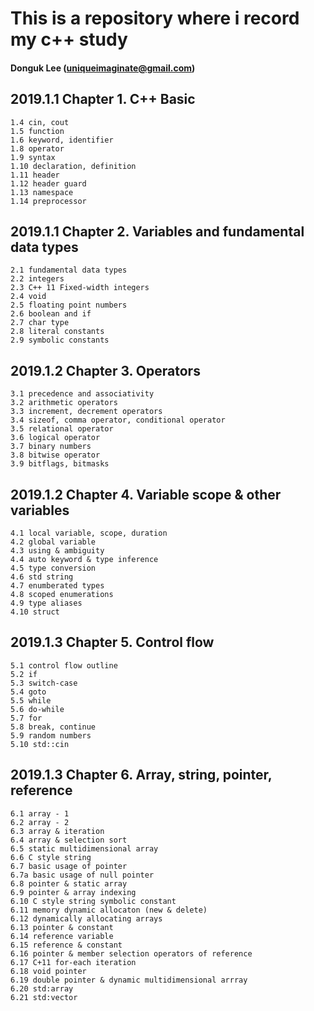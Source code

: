 # This is a repository where i record my c++ study
#### Donguk Lee (uniqueimaginate@gmail.com)

## 2019.1.1 Chapter 1. C++ Basic
```
1.4 cin, cout
1.5 function
1.6 keyword, identifier
1.8 operator
1.9 syntax
1.10 declaration, definition
1.11 header
1.12 header guard
1.13 namespace
1.14 preprocessor
```

## 2019.1.1 Chapter 2. Variables and fundamental data types
```
2.1 fundamental data types
2.2 integers
2.3 C++ 11 Fixed-width integers
2.4 void
2.5 floating point numbers
2.6 boolean and if
2.7 char type
2.8 literal constants
2.9 symbolic constants
```

## 2019.1.2 Chapter 3. Operators
```
3.1 precedence and associativity
3.2 arithmetic operators
3.3	increment, decrement operators
3.4 sizeof, comma operator, conditional operator
3.5 relational operator
3.6 logical operator
3.7 binary numbers
3.8 bitwise operator
3.9 bitflags, bitmasks
```

## 2019.1.2 Chapter 4. Variable scope & other variables
```
4.1 local variable, scope, duration
4.2 global variable
4.3 using & ambiguity
4.4 auto keyword & type inference
4.5 type conversion
4.6 std string
4.7 enumberated types
4.8 scoped enumerations
4.9 type aliases
4.10 struct
```

## 2019.1.3 Chapter 5. Control flow
```
5.1 control flow outline
5.2 if
5.3 switch-case
5.4 goto
5.5 while
5.6 do-while
5.7 for
5.8 break, continue
5.9 random numbers
5.10 std::cin
```

## 2019.1.3 Chapter 6. Array, string, pointer, reference
```
6.1 array - 1
6.2 array - 2
6.3 array & iteration
6.4 array & selection sort
6.5 static multidimensional array
6.6 C style string
6.7 basic usage of pointer
6.7a basic usage of null pointer
6.8 pointer & static array
6.9 pointer & array indexing
6.10 C style string symbolic constant
6.11 memory dynamic allocaton (new & delete)
6.12 dynamically allocating arrays
6.13 pointer & constant
6.14 reference variable
6.15 reference & constant
6.16 pointer & member selection operators of reference
6.17 C+11 for-each iteration
6.18 void pointer
6.19 double pointer & dynamic multidimensional arrray
6.20 std:array
6.21 std:vector
```